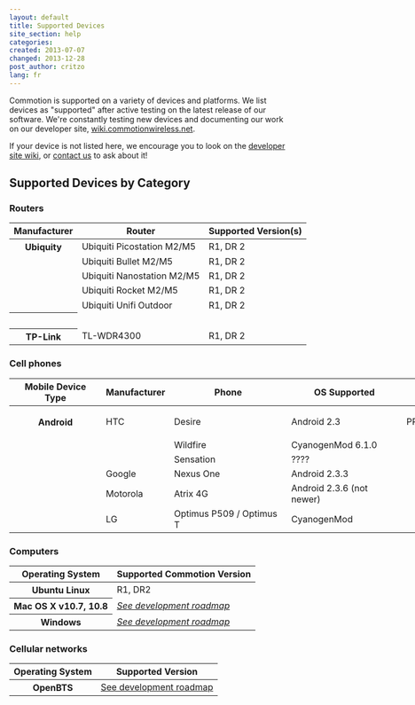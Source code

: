 ```yaml
---
layout: default
title: Supported Devices
site_section: help
categories: 
created: 2013-07-07
changed: 2013-12-28
post_author: critzo
lang: fr
---
```

  <p>Commotion is supported on a variety of devices and platforms. We list devices as "supported" after active testing on the latest release of our software. We're constantly testing new devices and documenting our work on our developer site, <a href="https://wiki.commotionwireless.net">wiki.commotionwireless.net</a>.</p>

<p>If your device is not listed here, we encourage you to look on the <a href="https://wiki.commotionwireless.net/doku.php?id=hardware_in_testing">developer site wiki</a>, or <a href="/contact">contact us</a> to ask about it!</p>

<div id="routers" style="width:100%;">
<h2>Supported Devices by Category</h2>

<h3>Routers</h3>

<table class="files list" style="width:960px" summary="Commotion supported routers by manufacturer">
	<thead>
		<tr>
			<th scope="col">Manufacturer</th>
			<th scope="col">Router</th>
			<th scope="col">Supported Version(s)</th>
		</tr>
	</thead>
	<tbody>
		<tr>
			<th>Ubiquity</th>
			<td>Ubiquiti Picostation M2/M5</td>
			<td>R1, DR 2</td>
		</tr>
		<tr>
			<td>&nbsp;</td>
			<td>Ubiquiti Bullet M2/M5</td>
			<td>R1, DR 2</td>
		</tr>
		<tr>
			<td>&nbsp;</td>
			<td>Ubiquiti Nanostation M2/M5</td>
			<td>R1, DR 2</td>
		</tr>
		<tr>
			<td>&nbsp;</td>
			<td>Ubiquiti Rocket M2/M5</td>
			<td>R1, DR 2</td>
		</tr>
		<tr>
			<td>&nbsp;</td>
			<td>Ubiquiti Unifi Outdoor</td>
			<td>R1, DR 2</td>
		</tr>
		<tr>
			<th style="vertical-align:top">&nbsp;</th>
			<td class="rteleft" style="vertical-align:top">&nbsp;</td>
			<td class="rteleft" style="vertical-align:top">&nbsp;</td>
		</tr>
		<tr>
			<th style="vertical-align:top">TP-Link</th>
			<td class="rteleft" style="vertical-align:top">TL-WDR4300</td>
			<td class="rteleft" style="vertical-align:top">R1, DR 2</td>
		</tr>
	</tbody>
</table>
</div>

<div id="phones" style="width:100%;">
<h3>Cell phones</h3>

<table class="files list" style="width:960px" summary="Commotion supported cell phones by mobile device type">
	<thead>
		<tr>
			<th scope="col">Mobile Device Type</th>
			<th scope="col">Manufacturer</th>
			<th scope="col">Phone</th>
			<th scope="col">OS Supported</th>
			<th scope="col">Supported Commotion Version</th>
		</tr>
	</thead>
	<tbody>
		<tr>
			<th>Android</th>
			<td>
			<p>HTC</p>
			</td>
			<td>Desire</td>
			<td>Android 2.3</td>
			<td class="rtecenter">PR3</td>
		</tr>
		<tr>
			<td>&nbsp;</td>
			<td>&nbsp;</td>
			<td>Wildfire</td>
			<td>CyanogenMod 6.1.0</td>
			<td>&nbsp;</td>
		</tr>
		<tr>
			<td>&nbsp;</td>
			<td>&nbsp;</td>
			<td>Sensation</td>
			<td>????</td>
			<td>&nbsp;</td>
		</tr>
		<tr>
			<td>&nbsp;</td>
			<td>Google</td>
			<td>Nexus One</td>
			<td>Android 2.3.3</td>
			<td>&nbsp;</td>
		</tr>
		<tr>
			<td>&nbsp;</td>
			<td>Motorola</td>
			<td>Atrix 4G</td>
			<td>Android 2.3.6 (not newer)</td>
			<td>&nbsp;</td>
		</tr>
		<tr>
			<td>&nbsp;</td>
			<td>LG</td>
			<td>Optimus P509 / Optimus T</td>
			<td>CyanogenMod</td>
			<td>&nbsp;</td>
		</tr>
	</tbody>
</table>
</div>

<div id="computers" style="width:100%;">
<h3>Computers</h3>

<table class="files list" style="width:960px" summary="Commotion supported desktop and laptop supported computers by operating system">
	<thead>
		<tr>
			<th scope="col">Operating System</th>
			<th scope="col">Supported Commotion Version</th>
		</tr>
	</thead>
	<tbody>
		<tr>
			<th>Ubuntu Linux</th>
			<td class="rtecenter">R1, DR2</td>
		</tr>
		<tr>
			<th>Mac OS X v10.7, 10.8</th>
			<td class="rtecenter"><a href="https://code.commotionwireless.net/projects/commotion/wiki/2013_Development_Roadmap"><em>See development roadmap</em></a></td>
		</tr>
		<tr>
			<th>Windows</th>
			<td class="rtecenter"><a href="https://code.commotionwireless.net/projects/commotion/wiki/2013_Development_Roadmap"><em>See development roadmap</em></a></td>
		</tr>
	</tbody>
</table>
</div>

<div id="cellular" style="width: 100%;">
<h3>Cellular networks</h3>

<table class="files list" style="width:960px" summary="Commotion supported open cellular network devices">
	<thead>
		<tr>
			<th scope="col">Operating System</th>
			<th scope="col">Supported Version</th>
		</tr>
	</thead>
	<tbody>
		<tr>
			<th>OpenBTS</th>
			<td class="rtecenter"><a href="http://code.commotionwireless.net/projects/commotion/wiki/2013_Development_Roadmap">See development roadmap</a></td>
		</tr>
	</tbody>
</table>
</div>
 
